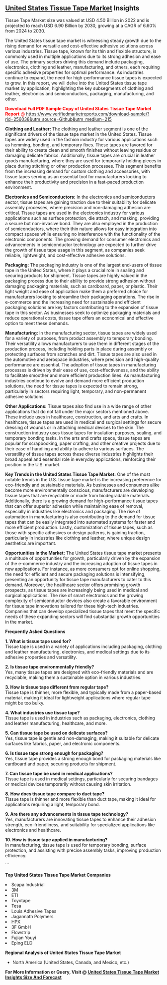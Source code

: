 <h2><a href="https://www.verifiedmarketreports.com/download-sample/?rid=256038&amp;utm_source=Github&amp;utm_medium=215" target="_blank">United States Tissue Tape Market</a> Insights</h2><p>Tissue Tape Market size was valued at USD 4.50 Billion in 2022 and is projected to reach USD 6.90 Billion by 2030, growing at a CAGR of 6.60% from 2024 to 2030.</p><p> <p>The United States tissue tape market is witnessing steady growth due to the rising demand for versatile and cost-effective adhesive solutions across various industries. Tissue tape, known for its thin and flexible structure, is commonly used in multiple applications due to its strong adhesion and ease of use. The primary sectors driving this demand include packaging, electronics, clothing and leather, manufacturing, and others, each requiring specific adhesive properties for optimal performance. As industries continue to expand, the need for high-performance tissue tapes is expected to grow. In this report, we will delve into the United States tissue tape market by application, highlighting the key subsegments of clothing and leather, electronics and semiconductors, packaging, manufacturing, and other. <p><span class=""><span style="color: #ff0000;"><strong>Download Full PDF Sample Copy of United States Tissue Tape Market Report</strong> @ </span><a href="https://www.verifiedmarketreports.com/download-sample/?rid=256038&amp;utm_source=Github&amp;utm_medium=215" target="_blank">https://www.verifiedmarketreports.com/download-sample/?rid=256038&amp;utm_source=Github&amp;utm_medium=215</a></span></p></p> <p><strong>Clothing and Leather:</strong> The clothing and leather segment is one of the significant drivers of the tissue tape market in the United States. Tissue tapes are widely used in the fashion industry for various applications such as hemming, bonding, and temporary fixes. These tapes are favored for their ability to create clean and smooth finishes without leaving residue or damaging delicate fabrics. Additionally, tissue tapes are crucial in leather goods manufacturing, where they are used for temporarily holding pieces in place during stitching or other production processes. This segment benefits from the increasing demand for custom clothing and accessories, with tissue tapes serving as an essential tool for manufacturers looking to enhance their productivity and precision in a fast-paced production environment. <p><strong>Electronics and Semiconductors:</strong> In the electronics and semiconductors sector, tissue tapes are gaining traction due to their suitability for delicate assembly processes, where precision and non-damaging adhesion are critical. Tissue tapes are used in the electronics industry for various applications such as surface protection, die attach, and masking, providing a secure but non-invasive bond. They are also employed in the production of semiconductors, where their thin nature allows for easy integration into compact spaces while ensuring no interference with the functionality of the electronic components. The growing demand for consumer electronics and advancements in semiconductor technology are expected to further drive the growth of tissue tape usage in this segment, as companies seek reliable, lightweight, and cost-effective adhesive solutions. <p><strong>Packaging:</strong> The packaging industry is one of the largest end-users of tissue tape in the United States, where it plays a crucial role in sealing and securing products for shipment. Tissue tapes are highly valued in the packaging process due to their ability to provide strong adhesion without damaging packaging materials, such as cardboard, paper, or plastic. Their light weight and ease of application make them a preferred choice for manufacturers looking to streamline their packaging operations. The rise in e-commerce and the increasing need for sustainable and efficient packaging solutions are key factors contributing to the expansion of tissue tape in this sector. As businesses seek to optimize packaging materials and reduce operational costs, tissue tape offers an economical and effective option to meet these demands. <p><strong>Manufacturing:</strong> In the manufacturing sector, tissue tapes are widely used for a variety of purposes, from product assembly to temporary bonding. Their versatility allows manufacturers to use them in different stages of the production process, including holding parts in place during assembly or protecting surfaces from scratches and dirt. Tissue tapes are also used in the automotive and aerospace industries, where precision and high-quality performance are essential. The adoption of tissue tapes in manufacturing processes is driven by their ease of use, cost-effectiveness, and the ability to facilitate smoother and more efficient production lines. As manufacturing industries continue to evolve and demand more efficient production solutions, the need for tissue tapes is expected to remain strong, particularly in sectors requiring light, temporary, and non-permanent adhesive solutions. <p><strong>Other Applications:</strong> Tissue tapes also find use in a wide range of other applications that do not fall under the major sectors mentioned above. These include uses in healthcare, construction, and arts and crafts. In healthcare, tissue tapes are used in medical and surgical settings for secure dressing of wounds or in attaching medical devices to the skin. The construction industry uses tissue tapes for insulation purposes, sealing, and temporary bonding tasks. In the arts and crafts space, tissue tapes are popular for scrapbooking, paper crafting, and other creative projects due to their ease of handling and ability to adhere to various surfaces. The versatility of tissue tapes across these diverse industries highlights their broad appeal and essential role in everyday applications, reinforcing their position in the U.S. market. <p><strong>Key Trends in the United States Tissue Tape Market:</strong> One of the most notable trends in the U.S. tissue tape market is the increasing preference for eco-friendly and sustainable materials. As businesses and consumers alike become more environmentally conscious, manufacturers are developing tissue tapes that are recyclable or made from biodegradable materials. Additionally, there is a growing demand for high-performance tissue tapes that can offer superior adhesion while maintaining ease of removal, especially in industries like electronics and packaging. The rise of automation in manufacturing is also contributing to the demand for tissue tapes that can be easily integrated into automated systems for faster and more efficient production. Lastly, customization of tissue tapes, such as those with specific adhesives or design patterns, is gaining traction, particularly in industries like clothing and leather, where unique design aesthetics are important. <p><strong>Opportunities in the Market:</strong> The United States tissue tape market presents a multitude of opportunities for growth, particularly driven by the expansion of the e-commerce industry and the increasing adoption of tissue tapes in new applications. For instance, as more consumers opt for online shopping, the need for efficient and secure packaging solutions is intensifying, presenting an opportunity for tissue tape manufacturers to cater to this demand. Moreover, the healthcare sector offers promising growth prospects, as tissue tapes are increasingly being used in medical and surgical applications. The rise of smart electronics and the growing complexity of semiconductor devices also create a favorable environment for tissue tape innovations tailored for these high-tech industries. Companies that can develop specialized tissue tapes that meet the specific needs of these expanding sectors will find substantial growth opportunities in the market. <p><strong>Frequently Asked Questions</strong></p> <p><strong>1. What is tissue tape used for?</strong><br> Tissue tape is used in a variety of applications including packaging, clothing and leather manufacturing, electronics, and medical settings due to its adhesive properties and versatility.</p> <p><strong>2. Is tissue tape environmentally friendly?</strong><br> Yes, many tissue tapes are designed with eco-friendly materials and are recyclable, making them a sustainable option in various industries.</p> <p><strong>3. How is tissue tape different from regular tape?</strong><br> Tissue tape is thinner, more flexible, and typically made from a paper-based material, making it ideal for lightweight applications where regular tape might be too bulky.</p> <p><strong>4. What industries use tissue tape?</strong><br> Tissue tape is used in industries such as packaging, electronics, clothing and leather manufacturing, healthcare, and more.</p> <p><strong>5. Can tissue tape be used on delicate surfaces?</strong><br> Yes, tissue tape is gentle and non-damaging, making it suitable for delicate surfaces like fabrics, paper, and electronic components.</p> <p><strong>6. Is tissue tape strong enough for packaging?</strong><br> Yes, tissue tape provides a strong enough bond for packaging materials like cardboard and paper, securing products for shipment.</p> <p><strong>7. Can tissue tape be used in medical applications?</strong><br> Tissue tape is used in medical settings, particularly for securing bandages or medical devices temporarily without causing skin irritation.</p> <p><strong>8. How does tissue tape compare to duct tape?</strong><br> Tissue tape is thinner and more flexible than duct tape, making it ideal for applications requiring a light, temporary bond.</p> <p><strong>9. Are there any advancements in tissue tape technology?</strong><br> Yes, manufacturers are innovating tissue tapes to enhance their adhesion strength, eco-friendliness, and suitability for specialized applications like electronics and healthcare.</p> <p><strong>10. How is tissue tape applied in manufacturing?</strong><br> In manufacturing, tissue tape is used for temporary bonding, surface protection, and assisting with precise assembly tasks, improving production efficiency.</p> ```</p><p><strong>Top United States Tissue Tape Market Companies</strong></p><div data-test-id=""><p><li>Scapa Industrial</li><li> 3M</li><li> ETI</li><li> Toyotape</li><li> Tesa</li><li> Louis Adhesive Tapes</li><li> Jagannath Polymers</li><li> HPX</li><li> 3F GmbH</li><li> Flowstrip</li><li> Fujian Youyi</li><li> Eping ELD</li></p><div><strong>Regional Analysis of&nbsp;United States Tissue Tape Market</strong></div><ul><li dir="ltr"><p dir="ltr">North America&nbsp;(United States, Canada, and Mexico, etc.)</p></li></ul><p><strong>For More Information or Query, Visit @&nbsp;</strong><strong><a href="https://www.verifiedmarketreports.com/product/tissue-tape-market/?utm_source=Github&amp;utm_medium=215" target="_blank">United States Tissue Tape Market Insights Size And Forecast</a></strong></p></div>

